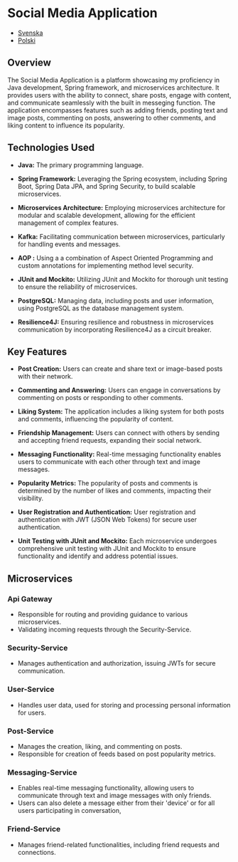 # Social Media Application
- [Svenska](README_SE.md)
- [Polski](README_PL.md)

## Overview
The Social Media Application is a platform showcasing my proficiency in Java development, Spring framework, and microservices architecture. It provides users with the ability to connect, share posts, engage with content, and communicate seamlessly with the built in messeging function. The application encompasses features such as adding friends, posting text and image posts, commenting on posts, answering to other comments, and liking content to influence its popularity.

## Technologies Used
- **Java:** The primary programming language.

- **Spring Framework:** Leveraging the Spring ecosystem, including Spring Boot, Spring Data JPA, and Spring Security, to build scalable microservices.

- **Microservices Architecture:** Employing microservices architecture for modular and scalable development, allowing for the efficient management of complex features.

- **Kafka:** Facilitating communication between microservices, particularly for handling events and messages.

- **AOP :** Using a a combination of Aspect Oriented Programming and custom annotations for implementing method level security.

- **JUnit and Mockito:** Utilizing JUnit and Mockito for thorough unit testing to ensure the reliability of microservices.

- **PostgreSQL:** Managing data, including posts and user information, using PostgreSQL as the database management system.

- **Resilience4J:** Ensuring resilience and robustness in microservices communication by incorporating Resilience4J as a circuit breaker.

## Key Features
- **Post Creation:** Users can create and share text or image-based posts with their network.

- **Commenting and Answering:** Users can engage in conversations by commenting on posts or responding to other comments.

- **Liking System:** The application includes a liking system for both posts and comments, influencing the popularity of content.

- **Friendship Management:** Users can connect with others by sending and accepting friend requests, expanding their social network.

- **Messaging Functionality:** Real-time messaging functionality enables users to communicate with each other through text and image messages.

- **Popularity Metrics:** The popularity of posts and comments is determined by the number of likes and comments, impacting their visibility.

- **User Registration and Authentication:** User registration and authentication with JWT (JSON Web Tokens) for secure user authentication.

- **Unit Testing with JUnit and Mockito:** Each microservice undergoes comprehensive unit testing with JUnit and Mockito to ensure functionality and identify and address potential issues.


## Microservices

### Api Gateway
- Responsible for routing and providing guidance to various microservices.
- Validating incoming requests through the Security-Service.

### Security-Service
- Manages authentication and authorization, issuing JWTs for secure communication.

### User-Service
- Handles user data, used for storing and processing personal information for users.

### Post-Service
- Manages the creation, liking, and commenting on posts.
- Responsible for creation of feeds based on post popularity metrics.

### Messaging-Service
- Enables real-time messaging functionality, allowing users to communicate through text and image messages with only friends. 
- Users can also delete a message either from their 'device' or for all users participating in conversation, 

### Friend-Service
- Manages friend-related functionalities, including friend requests and connections.

